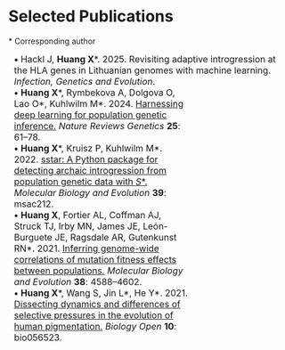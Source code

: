# Selected Publications

<style>
  .altmetric-embed {
    transform: scale(0.8); /* Adjusts the size of the Altmetric badge */
    transform-origin: top left;
  }
  .__dimensions_badge_embed__ {
    transform: scale(0.43); /* Adjusts the size of the Dimensions badge */
    transform-origin: top left;
  }
  .citation-row {
    display: flex;
    align-items: center;
    gap: 10px;
  }
  .citation-text {
    flex: 1;
    padding-left: 10px;
    font-size: 16px;
  }
  .badge-container {
    width: 50px;
    height: 50px;
  }
</style>

\* Corresponding author

<div class="citation-row">
  <!-- Citation Text -->
  <div class="citation-text">
    <strong>•</strong> Hackl J, <strong>Huang X</strong>&ast;. 2025. Revisiting adaptive introgression at the HLA genes in Lithuanian genomes with machine learning.
    <i>Infection, Genetics and Evolution</i>.
  </div>
</div>

<div class="citation-row">
  <!-- Citation Text -->
  <div class="citation-text">
    <strong>•</strong> <strong>Huang X</strong>&ast;, Rymbekova A, Dolgova O, Lao O&ast;, Kuhlwilm M&ast;. 2024. <a href="https://doi.org/10.1038/s41576-023-00636-3" target="_blank">
    Harnessing deep learning for population genetic inference.</a> <i>Nature Reviews Genetics</i> <strong>25</strong>: 61–78.
  </div>
  <!-- PlumX Badge -->
  <div class="badge-container">
    <a href="https://plu.mx/plum/a/?doi=10.1038%2Fs41576-023-00636-3" data-popup="left" data-size="medium" class="plumx-plum-print-popup" data-site="plum" data-hide-when-empty="true"></a>
    <script type="text/javascript" src="//cdn.plu.mx/widget-popup.js"></script>
  </div>
  <!-- Dimensions Badge -->
  <div class="badge-container">
    <span class="__dimensions_badge_embed__" data-doi="10.1038/s41576-023-00636-3"></span>
    <script async src="https://badge.dimensions.ai/badge.js" charset="utf-8"></script>
  </div>
  <!-- Altmetric Badge -->
  <div class="badge-container">
    <script type="text/javascript" src="https://d1bxh8uas1mnw7.cloudfront.net/assets/embed.js"></script>
    <div class="altmetric-embed" data-badge-type="donut" data-altmetric-id="153734856"></div>
  </div>
</div>

<div class="citation-row">
  <!-- Citation Text -->
  <div class="citation-text">
    <strong>•</strong> <strong>Huang X</strong>&ast;, Kruisz P, Kuhlwilm M&ast;. 2022. <a href="https://doi.org/10.1093/molbev/msac212" target="_blank">
    sstar: A Python package for detecting archaic introgression from population genetic data with <i>S</i>*.</a> <i>Molecular Biology and Evolution</i> <strong>39</strong>: msac212.
  </div>
  <!-- PlumX Badge -->
  <div class="badge-container">
    <a href="https://plu.mx/plum/a/?doi=10.1093%2Fmolbev%2Fmsac212" data-popup="left" data-size="medium" class="plumx-plum-print-popup" data-site="plum" data-hide-when-empty="true"></a>
    <script type="text/javascript" src="//cdn.plu.mx/widget-popup.js"></script>
  </div>
  <!-- Dimensions Badge -->
  <div class="badge-container">
    <span class="__dimensions_badge_embed__" data-doi="10.1093/molbev/msac212"></span>
    <script async src="https://badge.dimensions.ai/badge.js" charset="utf-8"></script>
  </div>
  <!-- Altmetric Badge -->
  <div class="badge-container">
    <script type="text/javascript" src="https://d1bxh8uas1mnw7.cloudfront.net/assets/embed.js"></script>
    <div class="altmetric-embed" data-badge-type="donut" data-altmetric-id="136681267"></div>
  </div>
</div>

<div class="citation-row">
  <!-- Citation Text -->
  <div class="citation-text">
    <strong>•</strong> <strong>Huang X</strong>, Fortier AL, Coffman AJ, Struck TJ, Irby MN, James JE, León-Burguete JE, Ragsdale AR, Gutenkunst RN&ast;. 2021. <a href="https://doi.org/10.1093/molbev/msab162" target="_blank">
    Inferring genome-wide correlations of mutation fitness effects between populations.</a> <i>Molecular Biology and Evolution</i> <strong>38</strong>: 4588–4602.
  </div>
  <!-- PlumX Badge -->
  <div class="badge-container">
    <a href="https://plu.mx/plum/a/?doi=10.1093%2Fmolbev%2Fmsab162" data-popup="left" data-size="medium" class="plumx-plum-print-popup" data-site="plum" data-hide-when-empty="true"></a>
    <script type="text/javascript" src="//cdn.plu.mx/widget-popup.js"></script>
  </div>
  <!-- Dimensions Badge -->
  <div class="badge-container">
    <span class="__dimensions_badge_embed__" data-doi="10.1093/molbev/msab162"></span>
    <script async src="https://badge.dimensions.ai/badge.js" charset="utf-8"></script>
  </div>
  <!-- Altmetric Badge -->
  <div class="badge-container">
    <script type="text/javascript" src="https://d1bxh8uas1mnw7.cloudfront.net/assets/embed.js"></script>
    <div class="altmetric-embed" data-badge-type="donut" data-altmetric-id="106610625"></div>
  </div>
</div>

<div class="citation-row">
  <!-- Citation Text -->
  <div class="citation-text">
    <strong>•</strong> <strong>Huang X</strong>&ast;, Wang S, Jin L&ast;, He Y&ast;. 2021. <a href="https://doi.org/10.1242/bio.056523" target="_blank">
    Dissecting dynamics and differences of selective pressures in the evolution of human pigmentation.</a> <i>Biology Open</i> <strong>10</strong>: bio056523.
  </div>
  <!-- PlumX Badge -->
  <div class="badge-container">
    <a href="https://plu.mx/plum/a/?doi=10.1242%2Fbio.056523" data-popup="left" data-size="medium" class="plumx-plum-print-popup" data-site="plum" data-hide-when-empty="true"></a>
    <script type="text/javascript" src="//cdn.plu.mx/widget-popup.js"></script>
  </div>
  <!-- Dimensions Badge -->
  <div class="badge-container">
    <span class="__dimensions_badge_embed__" data-doi="10.1242/bio.056523"></span>
    <script async src="https://badge.dimensions.ai/badge.js" charset="utf-8"></script>
  </div>
  <!-- Altmetric Badge -->
  <div class="badge-container">
    <script type="text/javascript" src="https://d1bxh8uas1mnw7.cloudfront.net/assets/embed.js"></script>
    <div class="altmetric-embed" data-badge-type="donut" data-altmetric-id="99889669"></div>
  </div>
</div>
